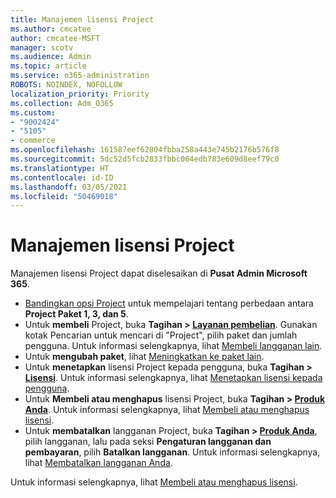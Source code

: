 ```yaml
---
title: Manajemen lisensi Project
ms.author: cmcatee
author: cmcatee-MSFT
manager: scotv
ms.audience: Admin
ms.topic: article
ms.service: o365-administration
ROBOTS: NOINDEX, NOFOLLOW
localization_priority: Priority
ms.collection: Adm_O365
ms.custom:
- "9002424"
- "5105"
- commerce
ms.openlocfilehash: 161587eef62804fbba258a443e745b2176b576f8
ms.sourcegitcommit: 5dc52d5fcb2833fbbc064edb783e609d8eef79c0
ms.translationtype: HT
ms.contentlocale: id-ID
ms.lasthandoff: 03/05/2021
ms.locfileid: "50469018"
---
```

# <a name="project-license-management"></a>Manajemen lisensi Project

Manajemen lisensi Project dapat diselesaikan di **Pusat Admin Microsoft 365**.

- [Bandingkan opsi Project](https://www.microsoft.com/microsoft-365/project/compare-microsoft-project-management-software) untuk mempelajari tentang perbedaan antara **Project Paket 1, 3, dan 5**.
- Untuk **membeli** Project, buka **Tagihan > [Layanan pembelian](https://go.microsoft.com/fwlink/p/?linkid=868433)**. Gunakan kotak Pencarian untuk mencari di "Project", pilih paket dan jumlah pengguna. Untuk informasi selengkapnya, lihat [Membeli langganan lain](https://docs.microsoft.com/microsoft-365/commerce/try-or-buy-microsoft-365#buy-a-different-subscription).
- Untuk **mengubah paket**, lihat [Meningkatkan ke paket lain](https://docs.microsoft.com/microsoft-365/commerce/subscriptions/upgrade-to-different-plan).
- Untuk **menetapkan** lisensi Project kepada pengguna, buka **Tagihan > [Lisensi](https://go.microsoft.com/fwlink/p/?linkid=842264)**. Untuk informasi selengkapnya, lihat [Menetapkan lisensi kepada pengguna](https://docs.microsoft.com/microsoft-365/admin/manage/assign-licenses-to-users).
- Untuk **Membeli atau menghapus** lisensi Project, buka **Tagihan > [Produk Anda](https://go.microsoft.com/fwlink/p/?linkid=842054)**. Untuk informasi selengkapnya, lihat [Membeli atau menghapus lisensi](https://docs.microsoft.com/microsoft-365/commerce/licenses/buy-licenses#add-or-remove-licenses-for-your-business-subscription).
- Untuk **membatalkan** langganan Project, buka **Tagihan > [Produk Anda](https://go.microsoft.com/fwlink/p/?linkid=842054)**, pilih langganan, lalu pada seksi **Pengaturan langganan dan pembayaran**, pilih **Batalkan langganan**. Untuk informasi selengkapnya, lihat [Membatalkan langganan Anda](https://docs.microsoft.com/microsoft-365/commerce/subscriptions/cancel-your-subscription).

Untuk informasi selengkapnya, lihat [Membeli atau menghapus lisensi](https://docs.microsoft.com/microsoft-365/commerce/licenses/buy-licenses).